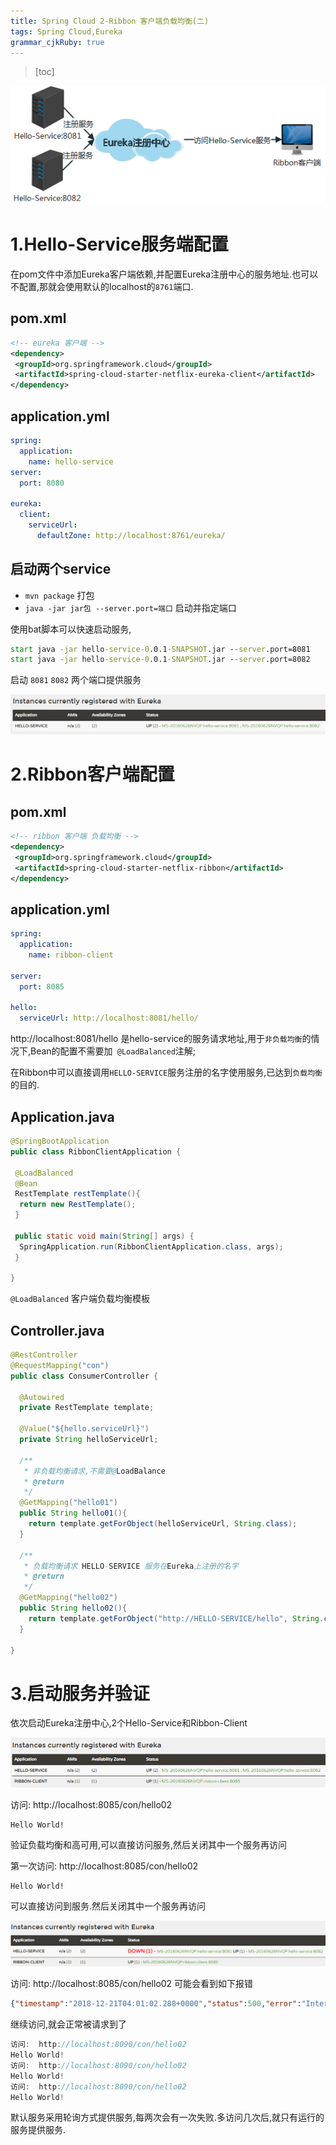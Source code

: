 ```yaml
---
title: Spring Cloud 2-Ribbon 客户端负载均衡(二)
tags: Spring Cloud,Eureka
grammar_cjkRuby: true
---
```


> [toc]

![服务架构图](./images/1545983910405.png)

# 1.Hello-Service服务端配置

在pom文件中添加Eureka客户端依赖,并配置Eureka注册中心的服务地址.也可以不配置,那就会使用默认的localhost的`8761`端口.
## pom.xml
``` xml
<!-- eureka 客户端 -->
<dependency>
 <groupId>org.springframework.cloud</groupId>
 <artifactId>spring-cloud-starter-netflix-eureka-client</artifactId>
</dependency>
```
## application.yml

``` yaml
spring:
  application:
    name: hello-service
server:
  port: 8080

eureka:
  client:
    serviceUrl:
      defaultZone: http://localhost:8761/eureka/
```

## 启动两个service

- `mvn package` 打包
- `java -jar jar包 --server.port=端口` 启动并指定端口

使用bat脚本可以快速启动服务,

``` bat
start java -jar hello-service-0.0.1-SNAPSHOT.jar --server.port=8081
start java -jar hello-service-0.0.1-SNAPSHOT.jar --server.port=8082
```

启动 `8081` `8082` 两个端口提供服务

![](./images/1545974409155.png)


# 2.Ribbon客户端配置

## pom.xml

``` xml
<!-- ribbon 客户端 负载均衡 -->
<dependency>
 <groupId>org.springframework.cloud</groupId>
 <artifactId>spring-cloud-starter-netflix-ribbon</artifactId>
</dependency>
```

## application.yml

``` yaml
spring:
  application:
    name: ribbon-client
    
server:
  port: 8085

hello:
  serviceUrl: http://localhost:8081/hello/ 
```

http://localhost:8081/hello 是hello-service的服务请求地址,用于`非负载均衡`的情况下,Bean的配置不需要加` @LoadBalanced`注解;

在Ribbon中可以直接调用`HELLO-SERVICE`服务注册的名字使用服务,已达到`负载均衡`的目的.


## Application.java

``` java
@SpringBootApplication
public class RibbonClientApplication {
 
 @LoadBalanced
 @Bean
 RestTemplate restTemplate(){
  return new RestTemplate();
 }
 
 public static void main(String[] args) {
  SpringApplication.run(RibbonClientApplication.class, args);
 }

}
```

`@LoadBalanced` 客户端负载均衡模板

## Controller.java

``` java
@RestController
@RequestMapping("con")
public class ConsumerController {

  @Autowired
  private RestTemplate template;
  
  @Value("${hello.serviceUrl}")
  private String helloServiceUrl;

  /**
   * 非负载均衡请求,不需要@LoadBalance
   * @return
   */
  @GetMapping("hello01")
  public String hello01(){
    return template.getForObject(helloServiceUrl, String.class);
  }

  /**
   * 负载均衡请求 HELLO-SERVICE 服务在Eureka上注册的名字
   * @return
   */
  @GetMapping("hello02")
  public String hello02(){
    return template.getForObject("http://HELLO-SERVICE/hello", String.class);
  }

}
```

# 3.启动服务并验证
依次启动Eureka注册中心,2个Hello-Service和Ribbon-Client

![](./images/1545974607045.png)

访问:  http://localhost:8085/con/hello02

```
Hello World!
```

验证负载均衡和高可用,可以直接访问服务,然后关闭其中一个服务再访问

第一次访问:  http://localhost:8085/con/hello02

``` 
Hello World!
```
可以直接访问到服务.然后关闭其中一个服务再访问

![](./images/1545974953308.png)

访问:  http://localhost:8085/con/hello02 可能会看到如下报错

``` json
{"timestamp":"2018-12-21T04:01:02.288+0000","status":500,"error":"Internal Server Error","message":"I/O error on GET request for \"http://HELLO-SERVICE/hello\": Connection refused: connect; nested exception is java.net.ConnectException: Connection refused: connect","path":"/con/hello02"}
```
继续访问,就会正常被请求到了

``` groovy
访问:  http://localhost:8090/con/hello02
Hello World!
访问:  http://localhost:8090/con/hello02
Hello World!
访问:  http://localhost:8090/con/hello02
Hello World!
```

默认服务采用轮询方式提供服务,每两次会有一次失败.多访问几次后,就只有运行的服务提供服务.
































